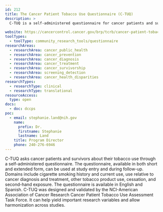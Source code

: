 ```yaml
---
id: 212
title: The Cancer Patient Tobacco Use Questionnaire (C-TUQ)
description: >
  C-TUQ is a self-administered questionnaire for cancer patients and survivors. Domains include cigarette smoking history and current use, use relative to cancer diagnosis and treatment, other tobacco product use, cessation, and secondhand exposure.
  
website: https://cancercontrol.cancer.gov/brp/tcrb/cancer-patient-tobacco-use
toolTypes:
  - toolType: community_research_tools/questionnaire
researchAreas:
  - researchArea: cancer_public_health
  - researchArea: cancer_prevention
  - researchArea: cancer_diagnosis
  - researchArea: cancer_treatment
  - researchArea: cancer_survivorship
  - researchArea: screening_detection
  - researchArea: cancer_health_disparities
researchTypes:
  - researchType: clinical
  - researchType: translational
resourceAccess:
  type: open
docs:
  - doc: dccps
poc:
  - email: stephanie.land@nih.gov
    name:
      prefix: Dr.
      firstname: Stephanie
      lastname: Land
    title: Program Director
    phone: 240-276-6946
---
```

C-TUQ asks cancer patients and survivors about their tobacco use through a self-administered questionnaire. The questionnaire, available in both short and extended form, can be used at study entry and during follow-up. Domains include cigarette smoking history and current use, use relative to cancer diagnosis and treatment, other tobacco product use, cessation, and second-hand exposure. The questionnaire is available in English and Spanish. C-TUQ was designed and validated by the NCI-American Association of Cancer Research Cancer Patient Tobacco Use Assessment Task Force. It can help yield important research variables and allow harmonization across studies.